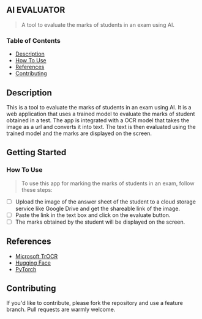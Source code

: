 ## AI EVALUATOR 
> A tool to evaluate the marks of students in an exam using AI.

### Table of Contents

- [Description](#description)
- [How To Use](#how-to-use)
- [References](#references)
- [Contributing](#contributing)


## Description
This is a tool to evaluate the marks of students in an exam using AI. It is a web application that uses a trained model to evaluate the marks of student obtained in a test. The app is integrated with a OCR model that takes the image as a url and converts it into text. The text is then evaluated using the trained model and the marks are displayed on the screen.


## Getting Started

### How To Use
> To use this app for marking the marks of students in an exam, follow these steps:

- [ ] Upload the image of the answer sheet of the student to a cloud storage service like Google Drive and get the shareable link of the image.
- [ ] Paste the link in the text box and click on the evaluate button.
- [ ] The marks obtained by the student will be displayed on the screen.

## References

- [Microsoft TrOCR](https://www.microsoft.com/en-us/research/publication/trocr-transformer-based-optical-character-recognition-with-pre-trained-models/)
- [Hugging Face](https://huggingface.co/transformers/)
- [PyTorch](https://pytorch.org/)

## Contributing

If you'd like to contribute, please fork the repository and use a feature branch. Pull requests are warmly welcome.